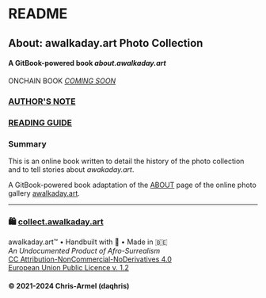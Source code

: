 # README

## About: awalkaday.art Photo Collection

#### A GitBook-powered book _about.awalkaday.art_

ONCHAIN BOOK [_COMING SOON_](https://app.ens.domains/about.awalkaday.art)

### [AUTHOR'S NOTE](authors-note.md)

### [READING GUIDE](reading-guide.md)

### Summary

This is an online book written to detail the history of the photo collection and to tell stories about _awakaday.art_.

A GitBook-powered book adaptation of the [ABOUT](https://about.awalkaday.art) page of the online photo gallery [awalkaday.art](https://awalkaday.art).

***

### 🛍️ [collect.awalkaday.art](https://collect.awalkaday.art)

awalkaday.art™ • Handbuilt with 🤍 • Made in 🇧🇪\
_An Undocumented Product of Afro-Surrealism_\
[CC Attribution-NonCommercial-NoDerivatives 4.0](https://creativecommons.org/licenses/by-nc-nd/4.0/deed.en)\
[European Union Public Licence v. 1.2](https://joinup.ec.europa.eu/sites/default/files/custom-page/attachment/2020-03/EUPL-1.2%20EN.txt)

#### © 2021-2024 Chris-Armel (daqhris)
